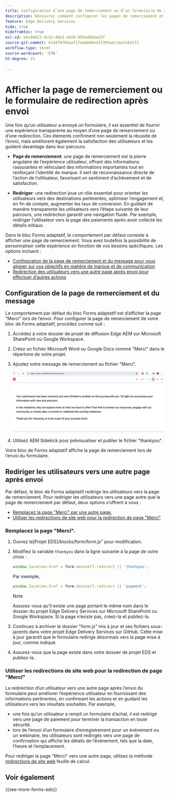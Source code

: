 ```yaml
---
title: Configuration d’une page de remerciement ou d’un formulaire de redirection après envoi
description: Découvrez comment configurer les pages de remerciement et la redirection pour le bloc Forms afin d’optimiser l’expérience utilisateur et de rationaliser les parcours utilisateur.
feature: Edge Delivery Services
hide: true
hidefromtoc: true
exl-id: e6c66b22-dc52-49e3-a920-059adb5be22f
source-git-commit: 4144f9704aaf17ea684be147395adc3aa31641f2
workflow-type: tm+mt
source-wordcount: '576'
ht-degree: 1%

---
```


# Afficher la page de remerciement ou le formulaire de redirection après envoi

Une fois qu’un utilisateur a envoyé un formulaire, il est essentiel de fournir une expérience transparente au moyen d’une page de remerciement ou d’une redirection. Ces éléments confirment non seulement la réussite de l’envoi, mais améliorent également la satisfaction des utilisateurs et les guident davantage dans leur parcours.

* **Page de remerciement**: une page de remerciement est la pierre angulaire de l’expérience utilisateur, offrant des informations rassurantes et véhiculant des informations importantes tout en renforçant l’identité de marque. Il sert de reconnaissance directe de l’action de l’utilisateur, favorisant un sentiment d’achèvement et de satisfaction.

* **Rediriger**: une redirection joue un rôle essentiel pour orienter les utilisateurs vers des destinations pertinentes, optimiser l’engagement et, en fin de compte, augmenter les taux de conversion. En guidant de manière transparente les utilisateurs vers l’étape suivante de leur parcours, une redirection garantit une navigation fluide. Par exemple, rediriger l’utilisateur vers la page des paiements après avoir collecté les détails initiaux.

Dans le bloc Forms adaptatif, le comportement par défaut consiste à afficher une page de remerciement. Vous avez toutefois la possibilité de personnaliser cette expérience en fonction de vos besoins spécifiques. Les options incluent :

* [Configuration de la page de remerciement et du message pour vous aligner sur vos objectifs en matière de marque et de communication](#configuring-the-thank-you-page-and-message)
* [Redirection des utilisateurs vers une autre page après envoi pour effectuer d’autres actions](#redirect-users-to-another-page-post-submission)

## Configuration de la page de remerciement et du message

Le comportement par défaut du bloc Forms adaptatif est d’afficher la page &quot;Merci&quot; lors de l’envoi. Pour configurer la page de remerciement de votre bloc de Forms adaptatif, procédez comme suit :

1. Accédez à votre dossier de projet de diffusion Edge AEM sur Microsoft SharePoint ou Google Workspace.
1. Créez un fichier Microsoft Word ou Google Docs nommé &quot;Merci&quot; dans le répertoire de votre projet.
1. Ajoutez votre message de remerciement au fichier &quot;Merci&quot;. </br>

   ![Exemple de page de remerciement](/help/edge/assets/sample-thankyou-page.png)

1. Utilisez AEM Sidekick pour prévisualiser et publier le fichier &quot;thankyou&quot;.

Votre bloc de Forms adaptatif affiche la page de remerciement lors de l’envoi du formulaire.

## Rediriger les utilisateurs vers une autre page après envoi

Par défaut, le bloc de Forms adaptatif redirige les utilisateurs vers la page de remerciement. Pour rediriger les utilisateurs vers une page autre que la page de remerciement par défaut, deux options s’offrent à vous :

* [Remplacez la page &quot;Merci&quot; par une autre page.](#replace-the-existing-thankyou-page)
* [Utiliser les redirections de site web pour la redirection de page &quot;Merci&quot;](#use-website-redirects-for-thankyou-page-redirection)

### Remplacez la page &quot;Merci&quot;.

1. Ouvrez le[Projet EDS]/blocks/form/form.js&quot; pour modification.
1. Modifiez la variable `thankyou` dans la ligne suivante à la page de votre choix :

   ```JavaScript
   window.location.href = form.dataset?.redirect || 'thankyou';
   ```

   Par exemple,

   ```JavaScript
   window.location.href = form.dataset?.redirect || 'payment';
   ```

   >[!NOTE]
   >
   > Assurez-vous qu’il existe une page portant le même nom dans le dossier du projet Edge Delivery Services sur Microsoft SharePoint ou Google Workspace. Si la page n’existe pas, créez-la et publiez-la.

1. Continuez à archiver le dossier &quot;form.js&quot; mis à jour et ses fichiers sous-jacents dans votre projet Edge Delivery Services sur GitHub. Cette mise à jour garantit que le formulaire redirige désormais vers la page mise à jour, comme indiqué.

1. Assurez-vous que la page existe dans votre dossier de projet EDS et publiez-la.


### Utiliser les redirections de site web pour la redirection de page &quot;Merci&quot;

La redirection d’un utilisateur vers une autre page après l’envoi du formulaire peut améliorer l’expérience utilisateur en fournissant des informations pertinentes, en confirmant les actions et en guidant les utilisateurs vers les résultats souhaités. Par exemple,

* une fois qu’un utilisateur a rempli un formulaire d’achat, il est redirigé vers une page de paiement pour terminer la transaction en toute sécurité.
* lors de l’envoi d’un formulaire d’enregistrement pour un événement ou un webinaire, les utilisateurs sont redirigés vers une page de confirmation qui affiche les détails de l’événement, tels que la date, l’heure et l’emplacement.

Pour rediriger la page &quot;Merci&quot; vers une autre page, utilisez la méthode [redirections de site web](https://www.aem.live/docs/redirects) feuille de calcul.


## Voir également

{{see-more-forms-eds}}